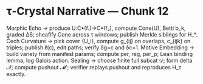 # τ‑Crystal Narrative — Chunk 12

Morphic Echo → produce U:C•(f₁)→C•(f₂), compute Cone(U), Betti b_k, graded ΔS; sheafify Cone across τ windows; publish Merkle siblings for H_*.
Čech Curvature → pick cover {U_i}, compute g_{ij} on overlaps, c_{ijk} on triples; publish ℓ(c), edit paths; verify δg=c and δc=1.
Motive Embedding → build variety from manifest params; compute per, reg, per_p; Lean binding lemma; log Galois action.
Sealing → choose finite full subcat 𝒟; form delta 𝓝; compute pushout 𝓜′; verifier replays pushout and reproduces H_τ exactly.
